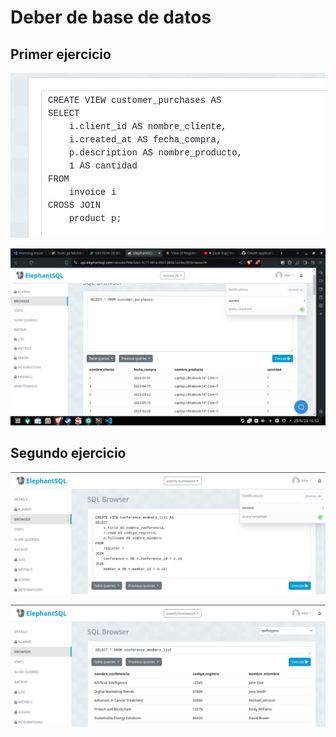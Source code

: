 # Deber de base de datos

## Primer ejercicio

![alt text](image.png)

![alt text](image-1.png)


## Segundo ejercicio

![alt text](image-2.png)

![alt text](image-3.png)




